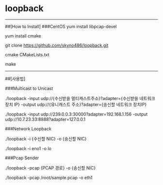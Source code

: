 # loopback

___
##[How to Install]
###CentOS
yum install libpcap-devel

yum install cmake

git clone https://github.com/skyno486/loopback.git 

cmake CMakeLists.txt

make
___
##[사용법]

###Multicast to Unicast

./loopback -input udp://{수신받을 멀티캐스트주소}?adapter={수신받을 네트워크 장치 IP} -output udp://{유니캐스트 주소}?adapter={송신할 네트워크 장치IP}

./loopback -input udp://239.0.0.3:30000?adapter=192.168.1.156 -output udp://10.7.23.33:8888?adapter=127.0.0.1


###Network Loopback

./loopback -i {수신할 NIC} -o {송신할 NIC}

./loopback -i eno1 -o lo

###Pcap Sender

./loopback -pcap {PCAP 경로} -o {송신할 NIC}

./loopback -pcap /root/sample.pcap -o eth1
